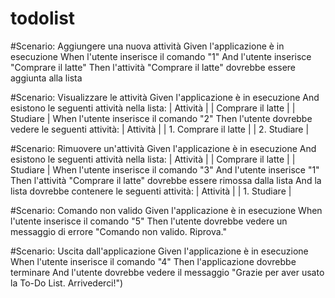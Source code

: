 # todolist

#Scenario: Aggiungere una nuova attività
  Given l'applicazione è in esecuzione
  When l'utente inserisce il comando "1"
  And l'utente inserisce "Comprare il latte"
  Then l'attività "Comprare il latte" dovrebbe essere aggiunta alla lista

#Scenario: Visualizzare le attività
Given l'applicazione è in esecuzione
And esistono le seguenti attività nella lista:
  | Attività          |
  | Comprare il latte |
  | Studiare          |
When l'utente inserisce il comando "2"
Then l'utente dovrebbe vedere le seguenti attività:
  | Attività          |
  | 1. Comprare il latte |
  | 2. Studiare          |

#Scenario: Rimuovere un'attività
  Given l'applicazione è in esecuzione
  And esistono le seguenti attività nella lista:
    | Attività          |
    | Comprare il latte |
    | Studiare          |
  When l'utente inserisce il comando "3"
  And l'utente inserisce "1"
  Then l'attività "Comprare il latte" dovrebbe essere rimossa dalla lista
  And la lista dovrebbe contenere le seguenti attività:
    | Attività   |
    | 1. Studiare |

#Scenario: Comando non valido
  Given l'applicazione è in esecuzione
  When l'utente inserisce il comando "5"
  Then l'utente dovrebbe vedere un messaggio di errore "Comando non valido. Riprova."

#Scenario: Uscita dall'applicazione
  Given l'applicazione è in esecuzione
  When l'utente inserisce il comando "4"
  Then l'applicazione dovrebbe terminare
  And l'utente dovrebbe vedere il messaggio "Grazie per aver usato la To-Do List. Arrivederci!")

